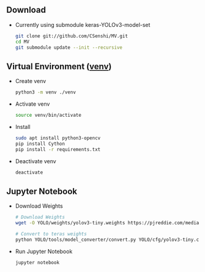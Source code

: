 ## Download
* Currently using submodule keras-YOLOv3-model-set
  ```bash
  git clone git://github.com/CSenshi/MV.git
  cd MV
  git submodule update --init --recursive
  ```

## Virtual Environment ([venv](https://docs.python.org/3/library/venv))

* Create venv
  ```bash
  python3 -m venv ./venv
  ```

* Activate venv
  ```bash
  source venv/bin/activate
  ```

* Install
  ```bash
  sudo apt install python3-opencv
  pip install Cython
  pip install -r requirements.txt
  ```

* Deactivate venv
  ```bash
  deactivate
  ```

## Jupyter Notebook
* Download Weights
  ```bash
  # Download Weights
  wget -O YOLO/weights/yolov3-tiny.weights https://pjreddie.com/media/files/yolov3-tiny.weights

  # Convert to teras weights
  python YOLO/tools/model_converter/convert.py YOLO/cfg/yolov3-tiny.cfg YOLO/weights/yolov3-tiny.weights YOLO/weights/yolov3-tiny.h5
  ```
  
* Run Jupyter Notebook
  ```bash
  jupyter notebook
  ```

